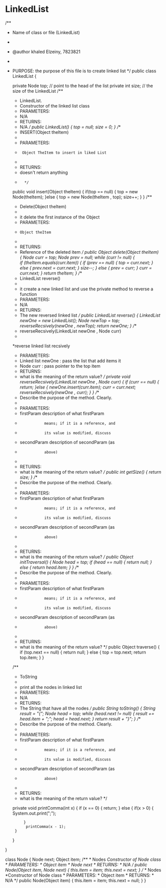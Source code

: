 # LinkedList

/**
 * Name of class or file (LinkedList)
 *
 * @author  khaled Elzeiny, 7823821
 *
 * PURPOSE: the purpose of this file is to create linked list 
 */
public class LinkedList {

	private Node top;  // point to the head of the list
	private int size; // the size of the LinkedList
	/**
	 * LinkedList.
	 * Constructor of the linked list class
	 * PARAMETERS:
	 *    N/A
	 * RETURNS:
	 *    N/A
	 */
	public LinkedList() {
		top = null;
		size = 0;
	}
	/**
	 * INSERT(Object theItem)
	 *
	 * PARAMETERS:
	 *      Object TheItem to insert in liked List
	 * 
	 * RETURNS:
	 *    doesn't return anything
	 *    	 */
	
	public void insert(Object theItem) {
		if(top == null)
		{
			top = new Node(theItem);
		}else
		{
		 top = new Node(theItem , top);
		 size++;
		}
	}
	/**
	 * Delete(Object theItem)
	 *
	 * it delete the first instance of the Object
	 * PARAMETERS:
	 *     Object theItem 
	 *     
	 * RETURNS:
	 *    Reference of the deleted item 
	 */
	public Object delete(Object theItem)
	{
		Node curr = top;
		Node prev = null;
		while (curr != null) {		
			if (theItem.equals(curr.item)) {
				if (prev == null) {
					top = curr.next;
				} else {
					prev.next = curr.next;
				}
				size--;
			} else {
				prev = curr;
			}
			curr = curr.next;
		}
		return theItem;
	}
	/**
	 * LinkedList reverse()
	 * 
	 * it create a new linked list and use the private method to reverse a function
	 * PARAMETERS:
	 *    N/A
	 * RETURNS:
	 *    The new reversed linked list
	 */
	public LinkedList reverse() {
		LinkedList newOne = new LinkedList();
		Node newTop = top;
	    reverseRecsively(newOne , newTop);
		return newOne;
	}
	/**
	 * reverseRecsively(LinkedList newOne , Node curr)
	 *
	 *reverse linked list recsively  
	 * PARAMETERS:
	 *    Linked list newOne  : pass the list that add items it
	 *    Node curr : pass pointer to the top item
	 * RETURNS:
	 *    what is the meaning of the return value?
	 */
	private void reverseRecsively(LinkedList newOne , Node curr) {
		if (curr == null)
		{
			return;
		}else
		{
		newOne.insert(curr.item);
		curr = curr.next;
		reverseRecsively(newOne , curr);
	 }
}
	/**
	 * Describe the purpose of the method. Clearly.
	 *
	 * PARAMETERS:
	 *    firstParam  description of what firstParam
	 *                means; if it is a reference, and
	 *                its value is modified, discuss
	 *    secondParam description of secondParam (as
	 *                above)
	 *
	 * RETURNS:
	 *    what is the meaning of the return value?
	 */
	public int getSize() {
		return size;
	}
	/**
	 * Describe the purpose of the method. Clearly.
	 *
	 * PARAMETERS:
	 *    firstParam  description of what firstParam
	 *                means; if it is a reference, and
	 *                its value is modified, discuss
	 *    secondParam description of secondParam (as
	 *                above)
	 *
	 * RETURNS:
	 *    what is the meaning of the return value?
	 */
	public Object initTraversal() {
		Node head = top;
		if (head == null) {
			return null;
		} else {
			return head.item;
		}
	}
	/**
	 * Describe the purpose of the method. Clearly.
	 *
	 * PARAMETERS:
	 *    firstParam  description of what firstParam
	 *                means; if it is a reference, and
	 *                its value is modified, discuss
	 *    secondParam description of secondParam (as
	 *                above)
	 *
	 * RETURNS:
	 *    what is the meaning of the return value?
	 */
	public Object traverse() {
		if (top.next == null) {
			return null;
		} else {
			top = top.next;
			return top.item;
		}
	}
	
	/**
	 * ToString
	 *     
	 *   print all the nodes in linked list 
	 * PARAMETERS:
	 * N/A
	 * RETURNS:
	 *    The String that have all the nodes
	 */
	public String toString() {
		String result = "{";
		Node head = top;
		while (head.next != null) {
			result += head.item + ";";
			head = head.next;
		}
		return  result + "}";
	}
	/**
	 * Describe the purpose of the method. Clearly.
	 *
	 * PARAMETERS:
	 *    firstParam  description of what firstParam
	 *                means; if it is a reference, and
	 *                its value is modified, discuss
	 *    secondParam description of secondParam (as
	 *                above)
	 *
	 * RETURNS:
	 *    what is the meaning of the return value?
	 */
	
	private void printComma(int x) {
		if (x == 0) {
			return;
		} else {
			if(x > 0)
			{	
			System.out.print(";");
			
			}
			 printComma(x - 1);
		}
	}

}

class Node {
	 Node next;
	 Object item;
	 /**
	  * Nodes
	  *Constructor of Node class
	  * PARAMETERS:
	  *    Object item
	  *    Node next 
	  * RETURNS:
	  *    N/A
	  */
	public Node(Object item, Node next) {
		this.item = item;
		this.next = next;
	}
	/**
	  * Nodes
	  *Constructor of Node class
	  * PARAMETERS:
	  *    Object item 
	  * RETURNS:
	  *    N/A
	  */
	public Node(Object item)
	{
		this.item = item;
		this.next = null;
	}
}
